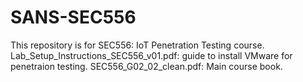 # SANS-SEC556

This repository is for SEC556: IoT Penetration Testing course.
Lab_Setup_Instructions_SEC556_v01.pdf: guide to install VMware for penetraion testing.
SEC556_G02_02_clean.pdf: Main course book.
